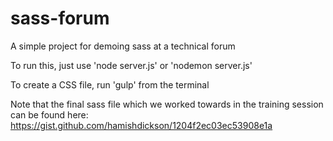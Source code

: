 sass-forum
==========

A simple project for demoing sass at a technical forum

To run this, just use 'node server.js' or 'nodemon server.js'

To create a CSS file, run 'gulp' from the terminal


Note that the final sass file which we worked towards in the training session can be found here: https://gist.github.com/hamishdickson/1204f2ec03ec53908e1a
